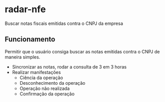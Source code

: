 # radar-nfe
Buscar notas fiscais emitidas contra o CNPJ da empresa


## Funcionamento
Permitir que o usuário consiga buscar as notas emitidas contra o CNPJ de maneira simples.

* Sincronizar as notas, rodar a consulta de 3 em 3 horas
* Realizar manifestações
  * Ciência da operação
  * Desconhecimento da operação
  * Operação não realizada
  * Confirmação da operação